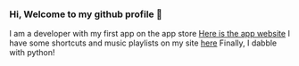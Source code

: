 ### Hi, Welcome to my github profile 👋

I am a developer with my first app on the app store [Here is the app website](https://sites.google.com/view/livre/home)
I have some shortcuts and music playlists on my site [here](https://sites.google.com/view/arnavmotwani/home)
Finally, I dabble with python!

